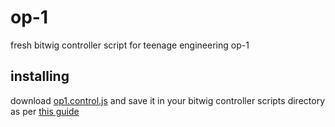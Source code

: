 # op-1

fresh bitwig controller script for teenage engineering op-1

## installing

download
[op1.control.js](https://git.snoot.club/chee/op1-fresh/raw/master/op1.control.js)
and save it in your bitwig controller scripts directory as per [this
guide](https://www.bitwig.com/en/community/control_scripts/installation_guide)
